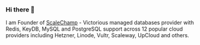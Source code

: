 ### Hi there 👋

I am Founder of [ScaleChamp](https://www.scalechamp.com) - Victorious managed databases provider with Redis, KeyDB, MySQL and PostgreSQL support across 12 popular cloud providers including Hetzner, Linode, Vultr, Scaleway, UpCloud and others. 
